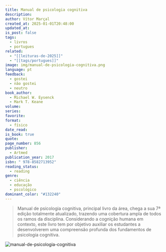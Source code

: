 ```yaml
---
title: Manual de psicologia cognitiva
description: 
author: Vítor Marçal
created_at: 2025-01-01T20:48:00
updated_at: 
is_post: false
tags:
  - livros
  - portugues
related:
  - "[[leituras-de-2025]]"
  - "[[tags/portugues]]"
image: img/manual-de-psicologia-cognitiva.png
language: pt
feedback:
  - gostei
  - não gostei
  - neutro
book_author:
  - Michael W. Eysenck
  - Mark T. Keane
volume: 
series: 
favorite: 
format:
  - físico
date_read: 
is_book: true
quote: 
page_number: 856
publisher:
  - Artmed
publication_year: 2017
isbn: " 978-8582713952"
reading_status:
  - reading
genre:
  - ciência
  - educação
  - pscológico
dominant_color: "#132240"
---
```

> Manual de psicologia cognitiva, principal livro da área, chega a sua 7ª edição totalmente atualizado, trazendo uma cobertura ampla de todos os ramos da disciplina. Considerando a cognição humana em contexto, este livro tem por objetivo auxiliar os estudantes a desenvolverem uma compreensão profunda dos fundamentos de psicologia cognitiva.

![manual-de-psicologia-cognitiva](img/manual-de-psicologia-cognitiva.png)